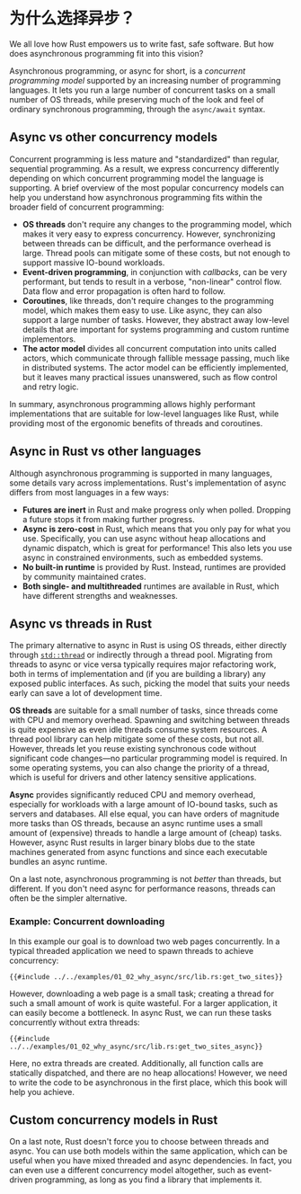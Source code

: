# 为什么选择异步？

We all love how Rust empowers us to write fast, safe software. But how does asynchronous programming fit into this vision?

Asynchronous programming, or async for short, is a *concurrent programming model* supported by an increasing number of programming languages. It lets you run a large number of concurrent tasks on a small number of OS threads, while preserving much of the look and feel of ordinary synchronous programming, through the `async/await` syntax.

## Async vs other concurrency models

Concurrent programming is less mature and "standardized" than regular, sequential programming. As a result, we express concurrency differently depending on which concurrent programming model the language is supporting. A brief overview of the most popular concurrency models can help you understand how asynchronous programming fits within the broader field of concurrent programming:

- **OS threads** don't require any changes to the programming model, which makes it very easy to express concurrency. However, synchronizing between threads can be difficult, and the performance overhead is large. Thread pools can mitigate some of these costs, but not enough to support massive IO-bound workloads.
- **Event-driven programming**, in conjunction with *callbacks*, can be very performant, but tends to result in a verbose, "non-linear" control flow. Data flow and error propagation is often hard to follow.
- **Coroutines**, like threads, don't require changes to the programming model, which makes them easy to use. Like async, they can also support a large number of tasks. However, they abstract away low-level details that are important for systems programming and custom runtime implementors.
- **The actor model** divides all concurrent computation into units called actors, which communicate through fallible message passing, much like in distributed systems. The actor model can be efficiently implemented, but it leaves many practical issues unanswered, such as flow control and retry logic.

In summary, asynchronous programming allows highly performant implementations that are suitable for low-level languages like Rust, while providing most of the ergonomic benefits of threads and coroutines.

## Async in Rust vs other languages

Although asynchronous programming is supported in many languages, some details vary across implementations. Rust's implementation of async differs from most languages in a few ways:

- **Futures are inert** in Rust and make progress only when polled. Dropping a future stops it from making further progress.
- **Async is zero-cost** in Rust, which means that you only pay for what you use. Specifically, you can use async without heap allocations and dynamic dispatch, which is great for performance! This also lets you use async in constrained environments, such as embedded systems.
- **No built-in runtime** is provided by Rust. Instead, runtimes are provided by community maintained crates.
- **Both single- and multithreaded** runtimes are available in Rust, which have different strengths and weaknesses.

## Async vs threads in Rust

The primary alternative to async in Rust is using OS threads, either directly through [`std::thread`](https://doc.rust-lang.org/std/thread/) or indirectly through a thread pool. Migrating from threads to async or vice versa typically requires major refactoring work, both in terms of implementation and (if you are building a library) any exposed public interfaces. As such, picking the model that suits your needs early can save a lot of development time.

**OS threads** are suitable for a small number of tasks, since threads come with CPU and memory overhead. Spawning and switching between threads is quite expensive as even idle threads consume system resources. A thread pool library can help mitigate some of these costs, but not all. However, threads let you reuse existing synchronous code without significant code changes—no particular programming model is required. In some operating systems, you can also change the priority of a thread, which is useful for drivers and other latency sensitive applications.

**Async** provides significantly reduced CPU and memory overhead, especially for workloads with a large amount of IO-bound tasks, such as servers and databases. All else equal, you can have orders of magnitude more tasks than OS threads, because an async runtime uses a small amount of (expensive) threads to handle a large amount of (cheap) tasks. However, async Rust results in larger binary blobs due to the state machines generated from async functions and since each executable bundles an async runtime.

On a last note, asynchronous programming is not *better* than threads, but different. If you don't need async for performance reasons, threads can often be the simpler alternative.

### Example: Concurrent downloading

In this example our goal is to download two web pages concurrently. In a typical threaded application we need to spawn threads to achieve concurrency:

```rust,ignore
{{#include ../../examples/01_02_why_async/src/lib.rs:get_two_sites}}
```

However, downloading a web page is a small task; creating a thread for such a small amount of work is quite wasteful. For a larger application, it can easily become a bottleneck. In async Rust, we can run these tasks concurrently without extra threads:

```rust,ignore
{{#include ../../examples/01_02_why_async/src/lib.rs:get_two_sites_async}}
```

Here, no extra threads are created. Additionally, all function calls are statically dispatched, and there are no heap allocations! However, we need to write the code to be asynchronous in the first place, which this book will help you achieve.

## Custom concurrency models in Rust

On a last note, Rust doesn't force you to choose between threads and async. You can use both models within the same application, which can be useful when you have mixed threaded and async dependencies. In fact, you can even use a different concurrency model altogether, such as event-driven programming, as long as you find a library that implements it.
